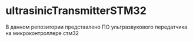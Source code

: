 # ultrasinicTransmitterSTM32
В данном репозитории представлено ПО ультразвукового передатчика на микроконтроллере стм32
